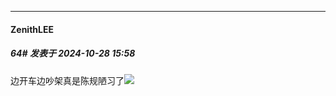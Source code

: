 ﻿
*****

####  ZenithLEE  
##### 64#       发表于 2024-10-28 15:58

边开车边吵架真是陈规陋习了<img src="https://static.saraba1st.com/image/smiley/face2017/001.png" referrerpolicy="no-referrer">

